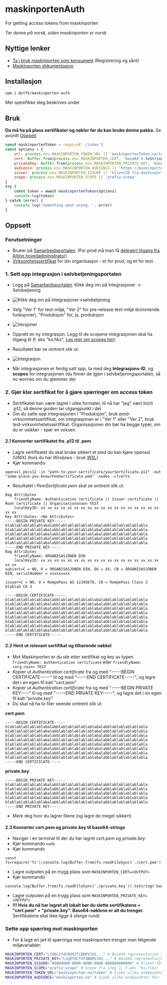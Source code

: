 # maskinportenAuth
For getting access tokens from maskinporten

*Tar denne på norsk, siden maskinporten er norsk*
## Nyttige lenker
- [Ta i bruk maskinporten som konsument](https://samarbeid.digdir.no/maskinporten/konsument/119) (Registrering og sånt)
- [Maskinporten dokumentasjon](https://docs.digdir.no/docs/Maskinporten/)

## Installasjon
```bash
npm i @vtfk/maskinporten-auth
```

Mer spesifikke steg beskrives under
## Bruk
**Du må ha på plass sertifikater og nøkler før du kan bruke denne pakka.** Se avsnitt [Oppsett](#oppsett)
```js
const maskinportenToken = require('./index')
const options = {
    url: process.env.MASKINPORTEN_TOKEN_URL || 'maskinportenToken.no/token',
    cert: Buffer.from(process.env.MASKINPORTEN_CERT, 'base64').toString() || 'et sertifikat som BASE64',
    privateKey: Buffer.from(process.env.MASKINPORTEN_PRIVATE_KEY, 'base64').toString() || 'en privat nøkkel som BASE64',
    audience: process.env.MASKINPORTEN_AUDIENCE || 'https://maskinporten.no',
    issuer: process.env.MASKINPORTEN_ISSUER || 'klientID fra maskinporten',
    scope: process.env.MASKINPORTEN_SCOPE || 'prefix:scope'
}
try {
    const token = await maskinportenToken(options)
    console.log(token)
} catch (error) {
    console.log('Something went wrong. ', error)
}
```

## Oppsett
### Forutsetninger
- Bruker på [Samarbeidsportalen](https://samarbeid.digdir.no/). (For prod må man få [delegert tilgang fra Altinn hovedadministrator](https://docs.digdir.no/docs/Maskinporten/maskinporten_sjolvbetjening_web.html))
- [Virksomhetssertifikat](https://www.altinn.no/hjelp/profil/avanserte-innstillinger/hva-er-virksomhetssertifikat/) for din organisasjon - et for prod, og et for test.

### 1. Sett opp integrasjon i selvbetjeningsportalen
- Logg på [Samarbeidsportalen](https://samarbeid.digdir.no/). Klikk deg inn på Integrasjoner -> Selvbetjening

- ![Klikk deg inn på Integrasjoner->selvbetjening](./img/selvbetjening.png)
- Velg "Ver 1" for test-miljø, "Ver 2" for pre-release test-miljø (kommende funksjoner), "Produksjon" for, ja, produksjon

- ![Versjoner](./img/versjoner.png)

- Opprett en ny integrasjon. Legg til de scopene integrasjonen skal ha tilgang til (f. eks "ks:fiks", [Les mer om scopes her](https://docs.digdir.no/docs/Maskinporten/maskinporten_sjolvbetjening_web.html#innlogging-scopesapier))
- Resultatet bør se omtrent slik ut:
- ![Integrasjon](./img/nyIntegrasjon.png)
- Når integrasjonen er ferdig satt opp, ta med deg **Integrasjons-ID**, og **scopes** for integrasjonen (du finner de igjen i selvbetjeningsportalen, så no worries om du glemmer de)

### 2. Gjør klar sertifikat for å gjøre spørringer om access token
- Sertifikatet kan være lagret i ulike formater, til nå har "jeg" vært borti .p12, så denne guiden tar utgangpunkt i det
- Om du satte opp integrasjonen i "Produksjon", bruk prod-virksomhetssertifikat, om integrasjonen er i "Ver 1" eller "Ver 2", bruk test-virksomhetetssertifikat. Organisasjonen din bør ha begge typer, om du er usikker - spør en voksen.
#### 2.1 Konverter sertifikatet fra .p12 til .pem
- Lagre sertifikatet du skal bruke sikkert et sted du kan kjøre openssl (UNIX) (hvis du har Windows - bruk [WSL](https://docs.microsoft.com/en-us/windows/wsl/install))
- Kjør kommando:
```
openssl pkcs12 -in "path-to-your-sertificate/yourSertificate.p12" -out "some-place-you-know/PemSertificate.pem" -nodes -clcerts
```
- Resultatet i *PemSertificate.pem* skal se omtrent slik ut:
```
Bag Attributes
    friendlyName: Authentication certificate || Issuer certificate || Root certificate || Organisasjonsnavn TEST
    localKeyID: xx xx xx xx xx xx xx xx xx xx xx xx xx xx xx xx xx xx xx xx
Key Attributes: <No Attributes>
-----BEGIN PRIVATE KEY-----
blablablablablablabalabblablablablablablabalabblablablablablabla
blablablablablablabalabblablablablablablabalabblablablablablabla
blablablablablablabalabblablablablablablabalabblablablablablabla
blablablablablablabalabblablablablablablabalabblablablablublabla
blablablablablablabalabblablablablablablabalabblablablablablabla
-----END PRIVATE KEY-----
Bag Attributes
    friendlyName: ORGANISASJONEN DIN
    localKeyID: xx xx xx xx xx xx xx xx xx xx xx xx xx xx xx xx xx xx xx xx 
subject=C = NO, O = ORGANISASJONEN DIN, OU = XX, CN = ORGANISASJONEN DIN, serialNumber = xxxxxxxxx

issuer=C = NO, O = RompePass AS-12345678, CN = RompePass Class 3 blabla4 CA 3

-----BEGIN CERTIFICATE-----
blablablablablablabalabblablablablablablabalabblablablablablabla
blablablablablablabalabblablablablablablabalabblablablablablabla
blablablablablablabalabblablablablablablabalabblablablablablabla
blablablablablablabalabblablablablablablabalabblablablablablabla
blablablablablablabalabblablablablablablabalabblablablablablabla
blablablablablablabalabblablablablablablabalabblablablablablabla
blablablablablablabalabblablablablablablabalabblablablablablabla
blablablablablablabalabblablablablablablabalabblablablablablabla
-----END CERTIFICATE-----
```

#### 2.2 Hent ut relevant sertifikat og tilhørende nøkkel
- Mot Maskinporten er du ute etter sertifikat og key av typen `friendlyName: Authentication certificate` eller `friendlyName: <org.navn> TEST`
- Kopier ut *Authentication certificate* fra og med "-----BEGIN CERTIFICATE-----" til og med "-----END CERTIFICATE-----", og lagre det i en egen fil kalt "*cert.pem*"
- Kopier ut *Authentication certificate* fra og med "-----BEGIN PRIVATE KEY----" til og med "-----END PRIVATE KEY-----", og lagre det i en egen fil kalt "*private.key*"
- Du skal nå ha to filer seende omtrent slik ut:

**cert.pem**
```
-----BEGIN CERTIFICATE-----
blablablablablablabalabblablablablablablabalabblablablablablabla
blablablablablablabalabblablablablablablabalabblablablablablabla
blablablablablablabalabblablablablablablabalabblablablablablabla
blablablablablablabalabblablablablablablabalabblablablablablabla
blablablablablablabalabblablablablablablabalabblablablablablabla
blablablablablablabalabblablablablablablabalabblablablablablabla
blablablablablablabalabblablablablablablabalabblablablablablabla
blablablablablablabalabblablablablablablabalabblablablablablabla
-----END CERTIFICATE-----
```
**private.key**
```
-----BEGIN PRIVATE KEY-----
blablablablablablabalabblablablablablablabalabblablablablablabla
blablablablablablabalabblablablablablablabalabblablablablablabla
blablablablablablabalabblablablablablablabalabblablablablablabla
blablablablablablabalabblablablablablablabalabblablablablublabla
blablablablablablabalabblablablablablablabalabblablablablablabla
-----END PRIVATE KEY-----
```

- Merk deg hvor du lagrer filene (og lagre de meget sikkert)

#### 2.3 Konverter cert.pem og private.key til base64-strings
- Naviger i en terminal til der du har lagret *cert.pem* og *private.key*
- Kjør kommando `node`
- Kjør kommando
```
const fs=require('fs');console.log(Buffer.from(fs.readFileSync('./cert.pem')).toString('base64'))
```
- Lagre outputen på en trygg plass som `MASKINPORTEN_CERT=<OUTPUT>`
- Kjør kommando
```
console.log(Buffer.from(fs.readFileSync('./private.key')).toString('base64'))
```
- Lagre outputen på en trygg plass som `MASKINPORTEN_PRIVATE_KEY=<OUTPUT>`
- **!!! Hvis du nå har lagret alt lokalt bør du slette sertifikatene + "cert.pem" + "private.key". Base64-nøklene er alt du trenger.** Sertifikatene skal ikke ligge å slenge rundt.

### Sette opp spørring mot maskinporten
- For å lage en jwt til spørringa mot maskinporten trenger man følgende miljøvariabler:
```bash
MASKINPORTEN_CERT="Lfd0LSfdCRUdJTiBDRVJUS..." # Base64 representasjon av sertifikatet
MASKINPORTEN_PRIVATE_KEY="Lsg0fdCfdfdBDRVJUS..." # Base64 representasjon av private key for sertifikatet
MASKINPORTEN_ISSUER="00000000-0000-0000-0000-000000000000" # Klient-ID fra steg 1
MASKINPORTEN_SCOPE="prefix:scope" # Scope fra steg 1, f.eks "ks:fiks"
MASKINPORTEN_TOKEN_URL="maskinporten.no/token" # Sjekk ulike endepunkter her: https://docs.digdir.no/docs/Maskinporten/maskinporten_func_wellknown.html
MASKINPORTEN_AUDIENCE="maskinporten.no" # Sjekk ulike endepunkter her: https://docs.digdir.no/docs/Maskinporten/maskinporten_func_wellknown.html

```










